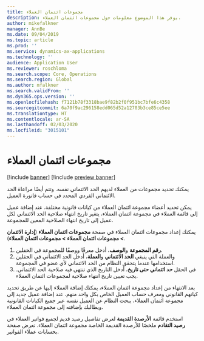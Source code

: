 ```yaml
---
title: مجموعات ائتمان العملاء
description: يوفر هذا الموضوع معلومات حول مجموعات ائتمان العملاء.
author: mikefalkner
manager: AnnBe
ms.date: 09/04/2019
ms.topic: article
ms.prod: ''
ms.service: dynamics-ax-applications
ms.technology: ''
audience: Application User
ms.reviewer: roschloma
ms.search.scope: Core, Operations
ms.search.region: Global
ms.author: mfalkner
ms.search.validFrom: ''
ms.dyn365.ops.version: ''
ms.openlocfilehash: f7121b78f3318bae9f82b2f0f951bc7bfe6c4358
ms.sourcegitcommit: 6a70f9ac296158edd065d52a12703b3ce85ce5ee
ms.translationtype: HT
ms.contentlocale: ar-SA
ms.lasthandoff: 02/03/2020
ms.locfileid: "3015101"
---
```

# <a name="customer-credit-groups"></a>مجموعات ائتمان العملاء

[!include [banner](../includes/banner.md)]
[!include [preview banner](../includes/preview-banner.md)]

يمكنك تحديد مجموعات من العملاء لديهم الحد الائتماني نفسه. وتتم أيضًا مراعاة الحد الائتماني الفردي المحدد في حساب فاتورة العميل.

يمكن تحديد أعضاء مجموعة ائتمان العملاء من كيانات قانونية مختلفة. عند إضافة عميل إلى قائمة العملاء في مجموعة ائتمان العملاء، يتغير تاريخ انتهاء صلاحية الحد الائتماني لكل عميل إلى تاريخ انتهاء الصلاحية المعين للمجموعة.

يمكنك إعداد مجموعات ائتمان العملاء في صفحة **مجموعات ائتمان العملاء** (**إدارة الائتمان \> مجموعات ائتمان العملاء \> مجموعات ائتمان العملاء**).

1. في الحقلين‏‎ **رقم المجموعة** و**الوصف**، أدخل معرفًا ووصفًا للمجموعة.
2. في الحقلين‏‎ **الحد الائتماني** و**العملة**، أدخل الحد الائتماني‏‎ والعملة التي ينبغي استخدامها عندما يتحقق النظام من الحد الائتماني لأي عضو في المجموعة.
3. في الحقل **حد ائتماني حتى تاريخ**، أدخل التاريخ الذي تنتهي فيه صلاحية الحد الائتماني. يجب تعيين تاريخ انتهاء صلاحية لمجموعات ائتمان العملاء.

بعد الانتهاء من إعداد مجموعة ائتمان العملاء، يمكنك إضافة العملاء إليها عن طريق تحديد كيانهم القانوني ومعرف حساب العميل الخاص بكل واحد منهم. عند إضافة عميل جديد إلى مجموعة ائتمان العملاء، يبحث النظام عن العميل نفسه عبر جميع الكيانات القانونية ويطالبك بإضافته إلى مجموعة ائتمان العملاء.

استخدم قائمة **الأرصدة القديمة‬** لعرض تفاصيل رصيد قديم لجميع فواتير العملاء في مجموعة ائتمان العملاء. تعرض صفحة‏‎ **رصيد التقادم** ملخصًا للأرصدة القديمة الخاصة بحسابات عملاء الفواتير.
